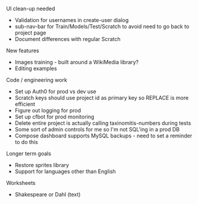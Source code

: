 UI clean-up needed
* Validation for usernames in create-user dialog
* sub-nav-bar for Train/Models/Test/Scratch to avoid need to go back to project page
* Document differences with regular Scratch

New features
* Images training - built around a WikiMedia library?
* Editing examples

Code / engineering work
* Set up Auth0 for prod vs dev use
* Scratch keys should use project id as primary key so REPLACE is more efficient
* Figure out logging for prod
* Set up cfbot for prod monitoring
* Delete entire project is actually calling taxinomitis-numbers during tests
* Some sort of admin controls for me so I'm not SQL'ing in a prod DB
* Compose dashboard supports MySQL backups - need to set a reminder to do this

Longer term goals
* Restore sprites library
* Support for languages other than English

Worksheets
* Shakespeare or Dahl (text)

